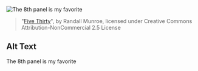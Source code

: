 ![The 8th panel is my favorite](https://imgs.xkcd.com/comics/five_thirty.jpg)
> "[Five Thirty](https://xkcd.com/68/)", by Randall Munroe, licensed under Creative Commons Attribution-NonCommercial 2.5 License

## Alt Text
The 8th panel is my favorite
